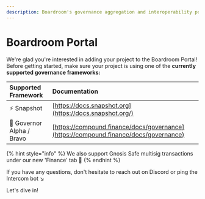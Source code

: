 ```yaml
---
description: Boardroom's governance aggregation and interoperability portal
---
```


# Boardroom Portal

We're glad you're interested in adding your project to the Boardroom Portal! Before getting started, make sure your project is using one of the **currently supported governance frameworks:**

| Supported Framework | Documentation  |
| :--- | :--- |
| ⚡ Snapshot | [https://docs.snapshot.org](https://docs.snapshot.org/) |
| 📄 Governor Alpha / Bravo | [https://compound.finance/docs/governance](https://compound.finance/docs/governance) |

{% hint style="info" %}
We also support Gnosis Safe multisig transactions under our new 'Finance' tab 🌟
{% endhint %}

If you have any questions, don't hesitate to reach out on Discord or ping the Intercom bot  ↘️

Let's dive in!



